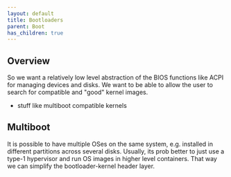 ```yaml
---
layout: default
title: Bootloaders
parent: Boot
has_children: true
---
```


## Overview

So we want a relatively low level abstraction of the BIOS functions like ACPI for managing devices and disks. We want to be able to allow the user to search for compatible and "good" kernel images.

- stuff like multiboot compatible kernels

## Multiboot

It is possible to have multiple OSes on the same system, e.g. installed in different partitions across several disks.
Usually, its prob better to just use a type-1 hypervisor and run OS images in higher level containers. That way we can simplify the bootloader-kernel header layer.
